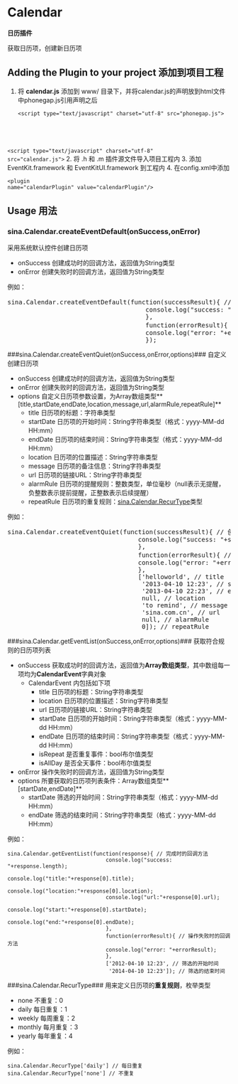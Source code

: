 # Calendar #
**日历插件** 

获取日历项，创建新日历项
## Adding the Plugin to your project 添加到项目工程 ##
1. 将 **calendar.js** 添加到 www/ 目录下，并将calendar.js的声明放到html文件中phonegap.js引用声明之后
	<pre><code>&lt;script type="text/javascript" charset="utf-8" src="phonegap.js"></script>
&lt;script type="text/javascript" charset="utf-8" src="calendar.js"></script></code></pre>
2. 将 .h 和 .m 插件源文件导入项目工程内
3. 添加 EventKit.framework 和 EventKitUI.framework 到工程内
4. 在config.xml中添加<pre><code>&lt;plugin name="calendarPlugin" value="calendarPlugin"/></code></pre>

## Usage 用法 ##
### sina.Calendar.createEventDefault(onSuccess,onError) ###
采用系统默认控件创建日历项

* onSuccess 创建成功时的回调方法，返回值为String类型
* onError 创建失败时的回调方法，返回值为String类型

例如：
<pre><javascript>sina.Calendar.createEventDefault(function(successResult){ // 创建成功时的回调方法
                                     console.log("success: "+successResult);
                                     },
                                     function(errorResult){ // 创建失败时的回调方法
                                     console.log("error: "+errorResult);
                                     });
</javascript></pre>

###sina.Calendar.createEventQuiet(onSuccess,onError,options)###
自定义创建日历项

* onSuccess 创建成功时的回调方法，返回值为String类型
* onError 创建失败时的回调方法，返回值为String类型
* options 自定义日历项参数设置，为Array数组类型**[title,startDate,endDate,location,message,url,alarmRule,repeatRule]**
	* title 日历项的标题：字符串类型
	* startDate 日历项的开始时间：String字符串类型（格式：yyyy-MM-dd HH:mm）
	* endDate 日历项的结束时间：String字符串类型（格式：yyyy-MM-dd HH:mm）
	* location 日历项的位置描述：String字符串类型
	* message 日历项的备注信息：String字符串类型
	* url 日历项的链接URL：String字符串类型
	* alarmRule 日历项的提醒规则：整数类型，单位毫秒（null表示无提醒，负整数表示提前提醒，正整数表示后续提醒）
	* repeatRule 日历项的重复规则：[sina.Calendar.RecurType][005]类型
	
例如：
<pre><javascript>sina.Calendar.createEventQuiet(function(successResult){ // 创建成功时的回调方法
                                   console.log("success: "+successResult);
                                   },
                                   function(errorResult){ // 创建失败时的回调方法
                                   console.log("error: "+errorResult);
                                   },
                                   ['helloworld', // title
                                    '2013-04-10 12:23', // startDate
                                    '2013-04-10 22:23', // endDate
                                    null, // location
                                    'to remind', // message
                                    'sina.com.cn', // url
                                    null, // alarmRule
                                    0]); // repeatRule
</javascript></pre>

###sina.Calendar.getEventList(onSuccess,onError,options)###
获取符合规则的日历项列表

* onSuccess 获取成功时的回调方法，返回值为**Array数组类型**，其中数组每一项均为**CalendarEvent**字典对象
	* CalendarEvent 内包括如下项
		- title 日历项的标题：String字符串类型
		- location 日历项的位置描述：String字符串类型
		- url 日历项的链接URL：String字符串类型
		- startDate 日历项的开始时间：String字符串类型（格式：yyyy-MM-dd HH:mm）
		- endDate 日历项的结束时间：String字符串类型（格式：yyyy-MM-dd HH:mm）
		- isRepeat 是否重复事件：bool布尔值类型
		- isAllDay 是否全天事件：bool布尔值类型
* onError 操作失败时的回调方法，返回值为String类型
* options 所要获取的日历项列表条件：Array数组类型**[startDate,endDate]**
	* startDate 筛选的开始时间：String字符串类型（格式：yyyy-MM-dd HH:mm）
	* endDate 筛选的结束时间：String字符串类型（格式：yyyy-MM-dd HH:mm）
	
例如：
<pre><code>sina.Calendar.getEventList(function(response){ // 完成时的回调方法
                               console.log("success: "+response.length);
                               console.log("title:"+response[0].title);
                               console.log("location:"+response[0].location);
                               console.log("url:"+response[0].url);
                               console.log("start:"+response[0].startDate);
                               console.log("end:"+response[0].endDate);
                               },
                               function(errorResult){ // 操作失败时的回调方法
                               console.log("error: "+errorResult);
                               },
                               ['2012-04-10 12:23', // 筛选的开始时间
                                '2014-04-10 12:23']); // 筛选的结束时间
</code></pre>

[005]:###sina.Calendar.RecurType### "RecurType"
###sina.Calendar.RecurType###
用来定义日历项的**重复规则**，枚举类型

* none 不重复：0
* daily 每日重复：1
* weekly 每周重复：2
* monthly 每月重复：3
* yearly 每年重复：4

例如：
<pre><code>sina.Calendar.RecurType['daily'] // 每日重复
sina.Calendar.RecurType['none'] // 不重复
</code></pre>
